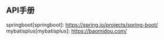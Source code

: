## API手册
springboot[springboot]: https://spring.io/projects/spring-boot/
mybatisplus[mybatisplus]: https://baomidou.com/
